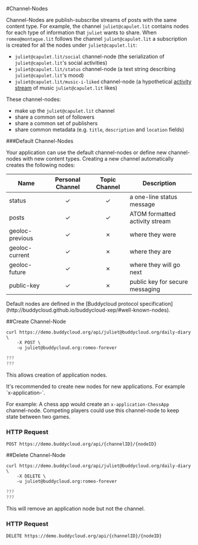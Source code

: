 #Channel-Nodes

Channel-Nodes are publish-subscribe streams of posts with the same content type. For example, the channel `juliet@capulet.lit` contains nodes for each type of information that `juliet` wants to share. When `romeo@montague.lit` follows the channel `juliet@capulet.lit` a subscription is created for all the nodes under `juliet@capulet.lit`:

- `juliet@capulet.lit/social` channel-node (the serialization of `juliet@capulet.lit`'s social activities)
- `juliet@capulet.lit/status` channel-node (a text string describing `juliet@capulet.lit`'s mood)
- `juliet@capulet.lit/music-i-liked` channel-node (a hypothetical [activity stream](http://activitystrea.ms/specs/json/1.0/) of music `juliet@capulet.lit` likes)

These channel-nodes:

- make up the `juliet@capulet.lit` channel
- share a common set of followers
- share a common set of publishers
- share common metadata (e.g. `title`, `description` and `location` fields)

###Default Channel-Nodes

Your application can use the default channel-nodes or define new channel-nodes with new content types. Creating a new channel automatically creates the following nodes:

Name             | Personal Channel |Topic Channel | Description 
-----------------|:---------------: |:------------:|----------------
status           | ✓                | ✓            | a one-line status message 
posts            | ✓                | ✓            | ATOM formatted activity stream 
geoloc-previous  | ✓                | ✗            | where they were              
geoloc-current   | ✓                | ✗            | where they are              
geoloc-future    | ✓                | ✗            | where they will go next   
public-key       | ✓                | ✗            | public key for secure messaging

<aside>Default nodes are defined in the [Buddycloud protocol specification](http://buddycloud.github.io/buddycloud-xep/#well-known-nodes).</aside>

##Create Channel-Node

```shell
curl https://demo.buddycloud.org/api/juliet@buddycloud.org/daily-diary \
    -X POST \
    -u juliet@buddycloud.org:romeo-forever
```

```javascript
???
???
```

This allows creation of application nodes.

<aside>It's recommended to create new nodes for new applications. For example `x-application-<your-application-name>`.

For example: A chess app would create an `x-application-ChessApp` channel-node. Competing players could use this channel-node to keep state between two games.</aside>

### HTTP Request
`POST https://demo.buddycloud.org/api/{channelID}/{nodeID}`

##Delete Channel-Node

```shell
curl https://demo.buddycloud.org/api/juliet@buddycloud.org/daily-diary \
    -X DELETE \
    -u juliet@buddycloud.org:romeo-forever

```

```javascript
???
???
```

This will remove an application node but not the channel.

### HTTP Request
`DELETE https://demo.buddycloud.org/api/{channelID}/{nodeID}`
